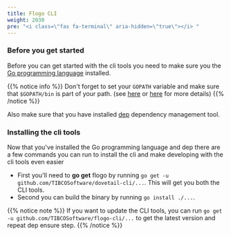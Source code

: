 ```yaml
---
title: Flogo CLI
weight: 2030
pre: "<i class=\"fas fa-terminal\" aria-hidden=\"true\"></i> "
---
```


### Before you get started
Before you can get started with the cli tools you need to make sure you the [Go programming language](https://golang.org/doc/install) installed. 

{{% notice info %}}
Don't forget to set your `GOPATH` variable and make sure that `$GOPATH/bin` is part of your path. (see [here](https://golang.org/doc/code.html#GOPATH) or [here](https://github.com/golang/go/wiki/SettingGOPATH) for more details)
{{% /notice %}}

Also make sure that you have installed [dep](https://github.com/golang/dep#setup) dependency management tool.

### Installing the cli tools
Now that you've installed the Go programming language and dep there are a few commands you can run to install the cli and make developing with the cli tools even easier

* First you'll need to **go get** flogo by running `go get -u github.com/TIBCOSoftware/dovetail-cli/...`. This will get you both the CLI tools.
* Second you can build the binary by running `go install ./...`.

{{% notice note %}}
If you want to update the CLI tools, you can run `go get -u github.com/TIBCOSoftware/flogo-cli/...` to get the latest version and repeat dep ensure step. 
{{% /notice %}}
